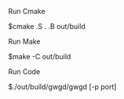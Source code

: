 Run Cmake 

$cmake .S . .B out/build

Run Make

$make -C out/build

Run Code

$./out/build/gwgd/gwgd [-p port]